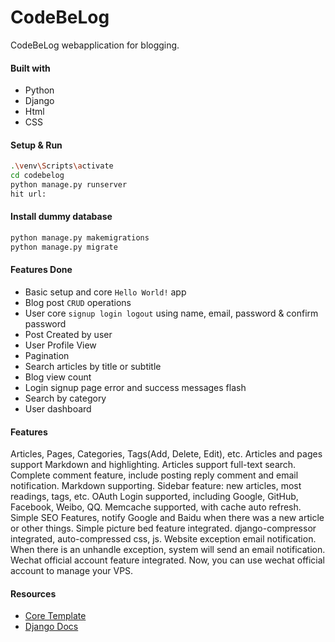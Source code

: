 # CodeBeLog
CodeBeLog webapplication for blogging.

#### Built with
- Python
- Django
- Html
- CSS

#### Setup & Run
```bash
.\venv\Scripts\activate
cd codebelog
python manage.py runserver
hit url: 
```

#### Install dummy database
```bash
python manage.py makemigrations
python manage.py migrate

```

#### Features Done
- Basic setup and core `Hello World!` app
- Blog post `CRUD` operations
- User core `signup login logout` using name, email, password & confirm password
- Post Created by user
- User Profile View
- Pagination
- Search articles by title or subtitle
- Blog view count
- Login signup page error and success messages flash
- Search by category 
- User dashboard 


#### Features
Articles, Pages, Categories, Tags(Add, Delete, Edit), etc.
Articles and pages support Markdown and highlighting.
Articles support full-text search.
Complete comment feature, include posting reply comment and email notification. Markdown supporting.
Sidebar feature: new articles, most readings, tags, etc.
OAuth Login supported, including Google, GitHub, Facebook, Weibo, QQ.
Memcache supported, with cache auto refresh.
Simple SEO Features, notify Google and Baidu when there was a new article or other things.
Simple picture bed feature integrated.
django-compressor integrated, auto-compressed css, js.
Website exception email notification. When there is an unhandle exception, system will send an email notification.
Wechat official account feature integrated. Now, you can use wechat official account to manage your VPS.

#### Resources
- [Core Template](https://github.com/sumitgirwal/CodeBeLog-Template)
- [Django Docs](https://docs.djangoproject.com/en/4.1/intro/tutorial01/)
